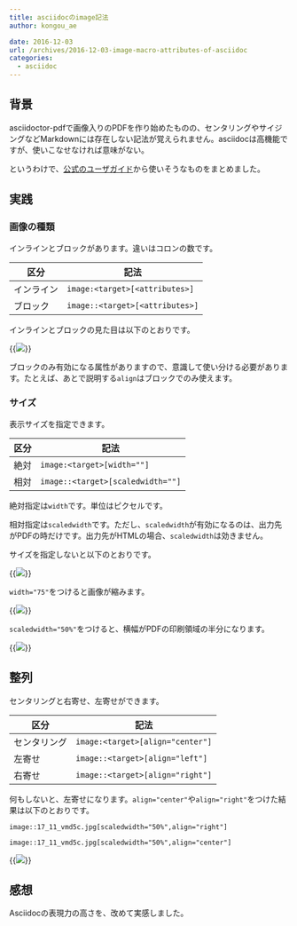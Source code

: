 ```yaml
---
title: asciidocのimage記法
author: kongou_ae
date: 2016-12-03
url: /archives/2016-12-03-image-macro-attributes-of-asciidoc
categories:
  - asciidoc
---
```


## 背景

asciidoctor-pdfで画像入りのPDFを作り始めたものの、センタリングやサイジングなどMarkdownには存在しない記法が覚えられません。asciidocは高機能ですが、使いこなせなければ意味がない。

というわけで、[公式のユーザガイド](http://www.methods.co.nz/asciidoc/userguide.html)から使いそうなものをまとめました。

## 実践

### 画像の種類

インラインとブロックがあります。違いはコロンの数です。

|区分   |記法|
|-------|----|
|インライン |`image:<target>[<attributes>]` |
|ブロック |`image::<target>[<attributes>]` |

インラインとブロックの見た目は以下のとおりです。

{{<img src="https://aimless.jp/blog/images/2016-12-03-001.png">}}

ブロックのみ有効になる属性がありますので、意識して使い分ける必要があります。たとえば、あとで説明する`align`はブロックでのみ使えます。

### サイズ

表示サイズを指定できます。

|区分   |記法|
|-------|----|
|絶対 |`image:<target>[width=""]` |
|相対 |`image::<target>[scaledwidth=""]` |

絶対指定は`width`です。単位はピクセルです。

相対指定は`scaledwidth`です。ただし、`scaledwidth`が有効になるのは、出力先がPDFの時だけです。出力先がHTMLの場合、`scaledwidth`は効きません。

サイズを指定しないと以下のとおりです。

{{<img src="https://aimless.jp/blog/images/2016-12-03-002.png">}}

`width="75"`をつけると画像が縮みます。

{{<img src="https://aimless.jp/blog/images/2016-12-03-003.png">}}

`scaledwidth="50%"`をつけると、横幅がPDFの印刷領域の半分になります。

{{<img src="https://aimless.jp/blog/images/2016-12-03-004.png">}}

## 整列

センタリングと右寄せ、左寄せができます。

|区分   |記法|
|-------|----|
|センタリング |`image:<target>[align="center"]` |
|左寄せ |`image::<target>[align="left"]` |
|右寄せ |`image::<target>[align="right"]` |

何もしないと、左寄せになります。`align="center"`や`align="right"`をつけた結果は以下のとおりです。

```
image::17_11_vmd5c.jpg[scaledwidth="50%",align="right"]

image::17_11_vmd5c.jpg[scaledwidth="50%",align="center"]
```

{{<img src="https://aimless.jp/blog/images/2016-12-03-005.png">}}

## 感想

Asciidocの表現力の高さを、改めて実感しました。
